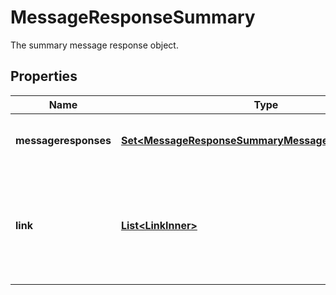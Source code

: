 

# MessageResponseSummary

The summary message response object.

## Properties

| Name | Type | Description | Notes |
|------------ | ------------- | ------------- | -------------|
|**messageresponses** | [**Set&lt;MessageResponseSummaryMessageresponsesInner&gt;**](MessageResponseSummaryMessageresponsesInner.md) | The message response statuses. |  [readonly] |
|**link** | [**List&lt;LinkInner&gt;**](LinkInner.md) | A [HATEOAS](https://en.wikipedia.org/wiki/HATEOAS) link object, describing all discoverable resources in relation to the original request. |  [readonly] |



